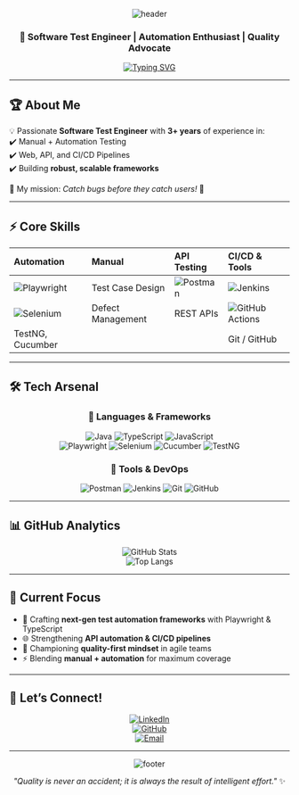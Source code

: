 <!-- Banner -->
<div align="center">
  
![header](https://capsule-render.vercel.app/api?type=waving&color=00D4FF&height=200&section=header&text=Vijay%20S%20&fontSize=50&fontColor=ffffff&animation=fadeIn&fontAlignY=38)

### 🚀 Software Test Engineer | Automation Enthusiast | Quality Advocate  

[![Typing SVG](https://readme-typing-svg.demolab.com?font=Fira+Code&size=22&duration=3000&pause=1000&color=00D4FF&center=true&vCenter=true&width=600&lines=Automation+%7C+Manual+Testing;Playwright+%7C+Selenium;API+Testing+%7C+CI%2FCD;Delivering+Bug-Free+Software)](https://git.io/typing-svg)

</div>

---

## 🏆 About Me  

💡 Passionate **Software Test Engineer** with **3+ years** of experience in:  
✔️ Manual + Automation Testing  
✔️ Web, API, and CI/CD Pipelines  
✔️ Building **robust, scalable frameworks**  

🎯 My mission: *Catch bugs before they catch users!* 🐞  

---

## ⚡ Core Skills  

<div align="center">

| **Automation** | **Manual** | **API Testing** | **CI/CD & Tools** |
| :------------- | :---------- | :--------------- | :---------------- |
| ![Playwright](https://img.shields.io/badge/-Playwright-2EAD33?style=flat&logo=playwright&logoColor=white) | Test Case Design | ![Postman](https://img.shields.io/badge/-Postman-FF6C37?style=flat&logo=postman&logoColor=white) | ![Jenkins](https://img.shields.io/badge/-Jenkins-D33833?style=flat&logo=jenkins&logoColor=white) |
| ![Selenium](https://img.shields.io/badge/-Selenium-43B02A?style=flat&logo=selenium&logoColor=white) | Defect Management | REST APIs | ![GitHub Actions](https://img.shields.io/badge/-GitHub%20Actions-2088FF?style=flat&logo=githubactions&logoColor=white) |
| TestNG, Cucumber | | | Git / GitHub |

</div>

---

## 🛠 Tech Arsenal  

<div align="center">

### 🔹 Languages & Frameworks  
![Java](https://img.shields.io/badge/Java-ED8B00?style=for-the-badge&logo=openjdk&logoColor=white)
![TypeScript](https://img.shields.io/badge/TypeScript-007ACC?style=for-the-badge&logo=typescript&logoColor=white)
![JavaScript](https://img.shields.io/badge/JavaScript-F7DF1E?style=for-the-badge&logo=javascript&logoColor=black)  
![Playwright](https://img.shields.io/badge/Playwright-2EAD33?style=for-the-badge&logo=playwright&logoColor=white)
![Selenium](https://img.shields.io/badge/Selenium-43B02A?style=for-the-badge&logo=selenium&logoColor=white)
![Cucumber](https://img.shields.io/badge/Cucumber-23D96C?style=for-the-badge&logo=cucumber&logoColor=white)
![TestNG](https://img.shields.io/badge/TestNG-FF6F00?style=for-the-badge&logo=testng&logoColor=white)

### 🔹 Tools & DevOps  
![Postman](https://img.shields.io/badge/Postman-FF6C37?style=for-the-badge&logo=postman&logoColor=white)
![Jenkins](https://img.shields.io/badge/Jenkins-D33833?style=for-the-badge&logo=jenkins&logoColor=white)
![Git](https://img.shields.io/badge/Git-F05032?style=for-the-badge&logo=git&logoColor=white)
![GitHub](https://img.shields.io/badge/GitHub-181717?style=for-the-badge&logo=github&logoColor=white)

</div>

---

## 📊 GitHub Analytics  

<div align="center">

![GitHub Stats](https://github-readme-stats.vercel.app/api?username=VijaySJ&show_icons=true&theme=radical&hide_border=true&count_private=true)  
![Top Langs](https://github-readme-stats.vercel.app/api/top-langs/?username=VijaySJ&layout=compact&theme=radical&hide_border=true)

</div>

---

## 🎯 Current Focus  

- 🚀 Crafting **next-gen test automation frameworks** with Playwright & TypeScript  
- 🌐 Strengthening **API automation & CI/CD pipelines**  
- 🧪 Championing **quality-first mindset** in agile teams  
- ⚡ Blending **manual + automation** for maximum coverage  

---

## 🤝 Let’s Connect!  

<div align="center">

[![LinkedIn](https://img.shields.io/badge/LinkedIn-0A66C2?style=for-the-badge&logo=linkedin&logoColor=white)](https://www.linkedin.com/in/vijaysja)  
[![GitHub](https://img.shields.io/badge/GitHub-181717?style=for-the-badge&logo=github&logoColor=white)](https://github.com/VijaySJ)  
[![Email](https://img.shields.io/badge/Email-D14836?style=for-the-badge&logo=gmail&logoColor=white)](mailto:vijaysjofficial@gmail.com)  

</div>

---

<!-- Footer -->
<div align="center">

![footer](https://capsule-render.vercel.app/api?type=waving&color=00D4FF&height=120&section=footer)

*"Quality is never an accident; it is always the result of intelligent effort."* ✨  

</div>
